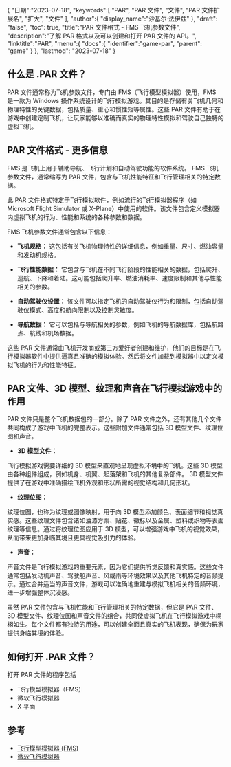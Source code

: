 {
"日期":"2023-07-18",
   "keywords":[
"PAR",
"PAR 文件",
"文件",
"PAR 文件扩展名",
"扩大",
"文件"
],
   "author":{
"display_name":"沙基尔·法伊兹"
},
"draft": "false",
"toc": true,
"title":"PAR 文件格式 - FMS 飞机参数文件",
   "description":"了解 PAR 格式以及可以创建和打开 PAR 文件的 API。",
"linktitle":"PAR",
   "menu":{
      "docs":{
         "identifier":"game-par",
"parent": "game"
}
},
"lastmod": "2023-07-18"
}

## 什么是 .PAR 文件？

PAR 文件通常称为飞机参数文件，专门由 FMS（飞行模型模拟器）使用，FMS 是一款为 Windows 操作系统设计的飞行模拟游戏。其目的是存储有关飞机几何和物理特性的关键数据，包括质量、重心和惯性矩等属性。这些 PAR 文件有助于在游戏中创建定制飞机，让玩家能够以准确而真实的物理特性模拟和驾驶自己独特的虚拟飞机。

## PAR 文件格式 - 更多信息

FMS 是飞机上用于辅助导航、飞行计划和自动驾驶功能的软件系统。 FMS 飞机参数文件，通常缩写为 PAR 文件，包含与飞机性能特征和飞行管理相关的特定数据。

此 PAR 文件格式特定于飞行模拟软件，例如流行的飞行模拟器程序（如 Microsoft Flight Simulator 或 X-Plane）中使用的软件。该文件包含定义模拟器内虚拟飞机的行为、性能和系统的各种参数和数据。

FMS 飞机参数文件通常包含以下信息：

- **飞机规格：** 这包括有关飞机物理特性的详细信息，例如重量、尺寸、燃油容量和发动机规格。

- **飞行性能数据：** 它包含与飞机在不同飞行阶段的性能相关的数据，包括爬升、巡航、下降和着陆。这可能包括爬升率、燃油消耗率、速度限制和其他与性能相关的参数。

- **自动驾驶仪设置：** 该文件可以指定飞机的自动驾驶仪行为和限制，包括自动驾驶仪模式、高度和航向限制以及控制灵敏度。

- **导航数据：** 它可以包括与导航相关的参数，例如飞机的导航数据库，包括航路点、航线和机场数据。

这些 PAR 文件通常由飞机开发商或第三方爱好者创建和维护，他们的目标是在飞行模拟器软件中提供逼真且准确的模拟体验。然后将文件加载到模拟器中以定义模拟飞机的行为和性能特征。

## PAR 文件、3D 模型、纹理和声音在飞行模拟游戏中的作用

PAR 文件只是整个飞机数据包的一部分。除了 PAR 文件之外，还有其他几个文件共同构成了游戏中飞机的完整表示。这些附加文件通常包括 3D 模型文件、纹理位图和声音。

- **3D 模型文件：**

飞行模拟游戏需要详细的 3D 模型来直观地呈现虚拟环境中的飞机。这些 3D 模型由各种组件组成，例如机身、机翼、起落架和飞机的其他复杂部件。 3D 模型文件提供了在游戏中准确描绘飞机外观和形状所需的视觉结构和几何形状。

- **纹理位图：**

纹理位图，也称为纹理或图像映射，用于向 3D 模型添加颜色、表面细节和视觉真实感。这些纹理文件包含诸如油漆方案、贴花、徽标以及金属、塑料或织物等表面纹理等信息。通过将纹理位图应用于 3D 模型，可以增强游戏中飞机的视觉效果，从而带来更加身临其境且更具视觉吸引力的体验。

- **声音：**

声音文件是飞行模拟游戏的重要元素，因为它们提供听觉反馈和真实感。这些文件通常包括发动机声音、驾驶舱声音、风或雨等环境效果以及其他飞机特定的音频提示。通过合并适当的声音文件，游戏可以准确地重建与模拟飞机相关的音频环境，进一步增强整体沉浸感。

虽然 PAR 文件包含与飞机性能和飞行管理相关的特定数据，但它是 PAR 文件、3D 模型文件、纹理位图和声音文件的组合，共同使虚拟飞机在飞行模拟游戏中栩栩如生。每个文件都有独特的用途，可以创建全面且真实的飞机表现，确保为玩家提供身临其境的体验。

## 如何打开 .PAR 文件？

打开 PAR 文件的程序包括

- 飞行模型模拟器（FMS）
- 微软飞行模拟器
- X 平面

## 参考
* [飞行模型模拟器 (FMS)](https://modelsimulator.com/)
* [微软飞行模拟器](https://en.wikipedia.org/wiki/Microsoft_Flight_Simulator)


